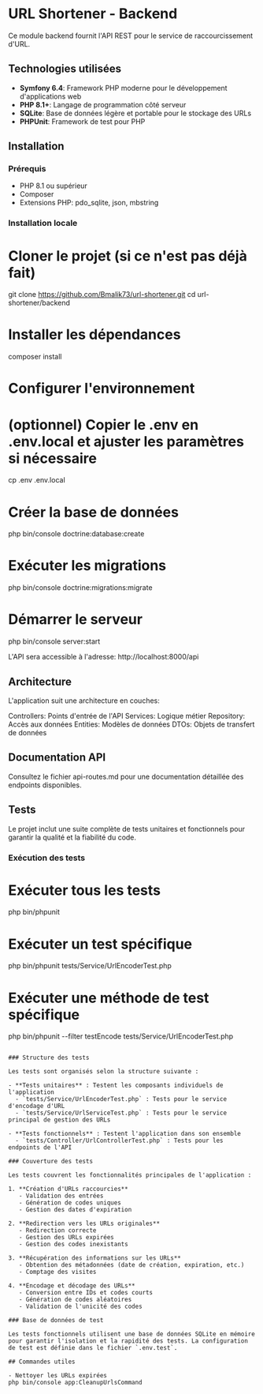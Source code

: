 # URL Shortener - Backend

Ce module backend fournit l'API REST pour le service de raccourcissement d'URL.

## Technologies utilisées

- **Symfony 6.4**: Framework PHP moderne pour le développement d'applications web
- **PHP 8.1+**: Langage de programmation côté serveur
- **SQLite**: Base de données légère et portable pour le stockage des URLs
- **PHPUnit**: Framework de test pour PHP

## Installation

### Prérequis

- PHP 8.1 ou supérieur
- Composer
- Extensions PHP: pdo_sqlite, json, mbstring

### Installation locale


# Cloner le projet (si ce n'est pas déjà fait)
git clone https://github.com/Bmalik73/url-shortener.git
cd url-shortener/backend

# Installer les dépendances
composer install

# Configurer l'environnement
# (optionnel) Copier le .env en .env.local et ajuster les paramètres si nécessaire
cp .env .env.local

# Créer la base de données
php bin/console doctrine:database:create

# Exécuter les migrations
php bin/console doctrine:migrations:migrate

# Démarrer le serveur
php bin/console server:start

L'API sera accessible à l'adresse: http://localhost:8000/api

## Architecture

L'application suit une architecture en couches:

Controllers: Points d'entrée de l'API
Services: Logique métier
Repository: Accès aux données
Entities: Modèles de données
DTOs: Objets de transfert de données

## Documentation API

Consultez le fichier api-routes.md pour une documentation détaillée des endpoints disponibles.

## Tests

Le projet inclut une suite complète de tests unitaires et fonctionnels pour garantir la qualité et la fiabilité du code.

### Exécution des tests

# Exécuter tous les tests
php bin/phpunit

# Exécuter un test spécifique
php bin/phpunit tests/Service/UrlEncoderTest.php

# Exécuter une méthode de test spécifique
php bin/phpunit --filter testEncode tests/Service/UrlEncoderTest.php
```

### Structure des tests

Les tests sont organisés selon la structure suivante :

- **Tests unitaires** : Testent les composants individuels de l'application
  - `tests/Service/UrlEncoderTest.php` : Tests pour le service d'encodage d'URL
  - `tests/Service/UrlServiceTest.php` : Tests pour le service principal de gestion des URLs

- **Tests fonctionnels** : Testent l'application dans son ensemble
  - `tests/Controller/UrlControllerTest.php` : Tests pour les endpoints de l'API

### Couverture des tests

Les tests couvrent les fonctionnalités principales de l'application :

1. **Création d'URLs raccourcies**
   - Validation des entrées
   - Génération de codes uniques
   - Gestion des dates d'expiration

2. **Redirection vers les URLs originales**
   - Redirection correcte
   - Gestion des URLs expirées
   - Gestion des codes inexistants

3. **Récupération des informations sur les URLs**
   - Obtention des métadonnées (date de création, expiration, etc.)
   - Comptage des visites

4. **Encodage et décodage des URLs**
   - Conversion entre IDs et codes courts
   - Génération de codes aléatoires
   - Validation de l'unicité des codes

### Base de données de test

Les tests fonctionnels utilisent une base de données SQLite en mémoire pour garantir l'isolation et la rapidité des tests. La configuration de test est définie dans le fichier `.env.test`.

## Commandes utiles

- Nettoyer les URLs expirées
php bin/console app:CleanupUrlsCommand